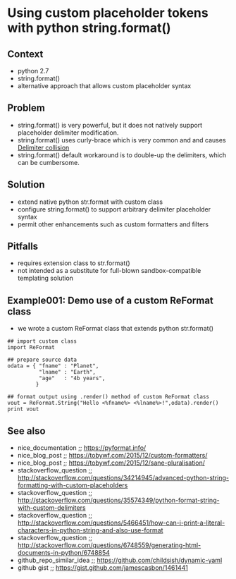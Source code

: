 # Using custom placeholder tokens with python string.format()

## Context

  * python 2.7
  * string.format()
  * alternative approach that allows custom placeholder syntax

## Problem

  * string.format() is very powerful, but it does not natively support placeholder delimiter modification.
  * string.format() uses curly-brace which is very common and and causes [Delimiter collision](https://en.wikipedia.org/wiki/Delimiter#Delimiter_collision)
  * string.format() default workaround is to double-up the delimiters, which can be cumbersome.

## Solution

  * extend native python str.format with custom class
  * configure string.format() to support arbitrary delimiter placeholder syntax
  * permit other enhancements such as custom formatters and filters

## Pitfalls

  * requires extension class to str.format()
  * not intended as a substitute for full-blown sandbox-compatible templating solution

## Example001: Demo use of a custom ReFormat class

  * we wrote a custom ReFormat class that extends python str.format()

  ```
  ## import custom class
  import ReFormat

  ## prepare source data
  odata = { "fname" : "Planet",
            "lname" : "Earth",
            "age"   : "4b years",
           }

  ## format output using .render() method of custom ReFormat class
  vout = ReFormat.String("Hello <%fname%> <%lname%>!",odata).render()
  print vout
  ```

## See also

* nice_documentation       ;; https://pyformat.info/
* nice_blog_post           ;; https://tobywf.com/2015/12/custom-formatters/
* nice_blog_post           ;; https://tobywf.com/2015/12/sane-pluralisation/
* stackoverflow_question   ;; http://stackoverflow.com/questions/34214945/advanced-python-string-formatting-with-custom-placeholders
* stackoverflow_question   ;; http://stackoverflow.com/questions/35574349/python-format-string-with-custom-delimiters
* stackoverflow_question   ;; http://stackoverflow.com/questions/5466451/how-can-i-print-a-literal-characters-in-python-string-and-also-use-format
* stackoverflow_question   ;; http://stackoverflow.com/questions/6748559/generating-html-documents-in-python/6748854
* github_repo_similar_idea ;; https://github.com/childsish/dynamic-yaml
* github gist              ;; https://gist.github.com/jamescasbon/1461441
